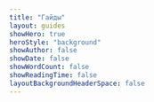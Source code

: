 ```yaml
---
title: "Гайды"
layout: guides
showHero: true
heroStyle: "background"
showAuthor: false
showDate: false
showWordCount: false
showReadingTime: false
layoutBackgroundHeaderSpace: false
---
```

